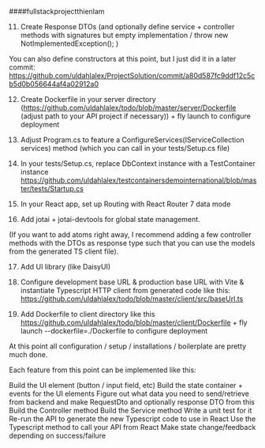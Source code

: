 ﻿####fullstackprojectthienlam

[//]: # (1&#41; Set up folder structure + make git repository with git init and make a gitignore file with dotnet new gitignore &#40;optionally also gitignore the file appsettings.json&#41; &#40;Done&#41;)

[//]: # ()
[//]: # (2&#41; Create client app in "client" directory with npm create vite &#40;Done&#41;)

[//]: # ()
[//]: # (3&#41; Create server directory with c# projects Api &#40;web&#41;, Tests &#40;xunit3&#41; and DataAccess &#40;classlib&#41; &#40;Done&#41; )

[//]: # (4&#41; Add relevant Nuget packages to each project, adjust .Net project versions, and add references Tests -> Api -> DataAccess)

[//]: # (5&#41; Provision a database at Postgres Neon and connect to it using Rider's Database Tool)

[//]: # (6&#41; Build tables in the database and perform scaffolding from DataAccess project [Also see Monday, week 37 in Programming II for scaffolding steps])

[//]: # (7&#41; Add AppOptions)

[//]: # ()
[//]: # (&#40;optionally add  Dependency injection for your DbContext to test the app options or simply trigger the DataAnnotations validations for your AppOptions properties. In my solution I did dependency injection for DbContext a few steps later&#41;)

[//]: # ()
[//]: # ([Also see Systems Development II.Testing week 37, exercise 3 for Options Pattern implementation steps])

[//]: # (8&#41; Add Dependency injection + Middleware for controllers & Swagger/OpenAPI. Then add NSwag.CodeGeneration.Typescript  [Also see Systems Development II.Testing week 37, exercise 2 for NSwag Typescript generation steps])

[//]: # (9&#41; Configure CORS in Program.cs with builder.Services.AddCors&#40;&#41;; and app.UseCors&#40;config => config.AllowAnyHeader&#40;&#41;.AllowAnyMethod&#40;&#41;.AllowAnyOrigin&#40;&#41;.SetIsOriginAllowed&#40;x => true&#41;&#41;;)

[//]: # (10&#41; Add service classes & controller classes + Dependency injection for these)

11) Create Response DTOs (and optionally define service + controller methods with signatures but empty implementation / throw new NotImplementedException(); )

You can also define constructors at this point, but I just did it in a later commit: https://github.com/uldahlalex/ProjectSolution/commit/a80d587fc9ddf12c5cb5d0b056644af4a02912a0

12) Create Dockerfile in your server directory (https://github.com/uldahlalex/todo/blob/master/server/Dockerfile (adjust path to your API project if necessary)) + fly launch to configure deployment

13) Adjust Program.cs to feature a ConfigureServices(IServiceCollection services) method (which you can call in your tests/Setup.cs file)

14) In your tests/Setup.cs, replace DbContext instance with a TestContainer instance https://github.com/uldahlalex/testcontainersdemointernational/blob/master/tests/Startup.cs

15) In your React app, set up Routing with React Router 7 data mode

16) Add jotai + jotai-devtools for global state management.

(If you want to add atoms right away, I recommend adding a few controller methods with the DTOs as response type such that you can use the models from the generated TS client file).

17) Add UI library (like DaisyUI)

18) Configure development base URL & production base URL with Vite & instantiate Typescript HTTP client from generated code like this: https://github.com/uldahlalex/todo/blob/master/client/src/baseUrl.ts

19) Add Dockerfile to client directory like this https://github.com/uldahlalex/todo/blob/master/client/Dockerfile +  fly launch --dockerfile=./Dockerfile to configure deployment

At this point all configuration / setup / installations / boilerplate are pretty much done.

Each feature from this point can be implemented like this:

Build the UI element (button / input field, etc)
Build the state container + events for the UI elements
Figure out what data you need to send/retrieve from backend and make RequestDto and optionally response DTO from this
Build the Controller method
Build the Service method
Write a unit test for it
Re-run the API to generate the new Typescript code to use in React
Use the Typescript method to call your API from React
Make state change/feedback depending on success/failure
